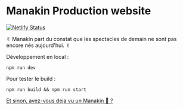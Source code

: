 # Manakin Production website

[![Netlify Status](https://api.netlify.com/api/v1/badges/f5b61260-2470-4202-8c27-2810e352c644/deploy-status)](https://app.netlify.com/sites/epic-nobel-120789/deploys)

✌︎ Manakin part du constat que les spectacles de demain ne sont pas encore nés aujourd'hui. ✌︎

Développement en local :

`npm run dev`

Pour tester le build :

`npm run build && npm run start`

[Et sinon, avez-vous deja vu un Manakin 🐥 ?](https://giphy.com/gifs/S1yE8lnWZ1k3K)
